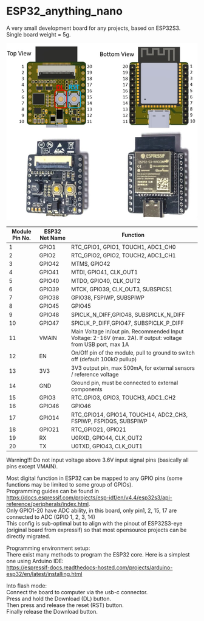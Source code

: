 # ESP32_anything_nano
A very small development board for any projects, based on ESP32S3.  
Single board weight = 5g.  

![Image](/doc/pin_no.jpg)  

| Module Pin No. | ESP32 Net Name | Function | 
|---------|--------------|-----------|
|1| GPIO1 | RTC_GPIO1, GPIO1, TOUCH1, ADC1_CH0 |
|2| GPIO2 | RTC_GPIO2, GPIO2, TOUCH2, ADC1_CH1 |
|3| GPIO42 | MTMS, GPIO42 |
|4| GPIO41 | MTDI, GPIO41, CLK_OUT1 |
|5| GPIO40 | MTDO, GPIO40, CLK_OUT2 |
|6| GPIO39 | MTCK, GPIO39, CLK_OUT3, SUBSPICS1 |
|7| GPIO38 | GPIO38, FSPIWP, SUBSPIWP |
|8| GPIO45 | GPIO45 |
|9| GPIO48 | SPICLK_N_DIFF,GPIO48, SUBSPICLK_N_DIFF |
|10| GPIO47 | SPICLK_P_DIFF,GPIO47, SUBSPICLK_P_DIFF |
|11| VMAIN | Main Voltage in/out pin. Recommended Input Voltage: 2-16V (max. 2A). If output: voltage from USB port, max 1A|
|12| EN | On/Off pin of the module, pull to ground to switch off (default 100kΩ pullup) |
|13| 3V3 | 3V3 output pin, max 500mA, for external sensors / reference voltage |
|14| GND | Ground pin, must be connected to external components |
|15| GPIO3 | RTC_GPIO3, GPIO3, TOUCH3, ADC1_CH2 |
|16| GPIO46 | GPIO46 |
|17| GPIO14 | RTC_GPIO14, GPIO14, TOUCH14, ADC2_CH3, FSPIWP, FSPIDQS, SUBSPIWP |
|18| GPIO21 | RTC_GPIO21, GPIO21 |
|19| RX | U0RXD, GPIO44, CLK_OUT2 |
|20| TX | U0TXD, GPIO43, CLK_OUT1 |

Warning!!! Do not input voltage above 3.6V input signal pins (basically all pins except VMAIN).  

Most digital function in ESP32 can be mapped to any GPIO pins (some functions may be limited to some group of GPIOs).  
Programming guides can be found in
<https://docs.espressif.com/projects/esp-idf/en/v4.4/esp32s3/api-reference/peripherals/index.html>.  
Only GPIO1-20 have ADC ability, in this board, only pin1, 2, 15, 17 are connected to ADC (GPIO 1, 2, 3, 14)  
This config is sub-optimal but to align with the pinout of ESP32S3-eye (original board from expressif) so that most opensource projects can be directly migrated.  

Programming environment setup:  
There exist many methods to program the ESP32 core. Here is a simplest one using Arduino IDE:  
<https://espressif-docs.readthedocs-hosted.com/projects/arduino-esp32/en/latest/installing.html>  

Into flash mode:  
Connect the board to computer via the usb-c connector.  
Press and hold the Download (DL) button.  
Then press and release the reset (RST) button.  
Finally release the Download button.  



